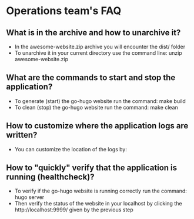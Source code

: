 # Operations team's FAQ

## What is in the archive and how to unarchive it?

* In the awesome-website.zip archive you will encounter the dist/ folder
* To unarchive it in your current directory use the command line: unzip awesome-website.zip

## What are the commands to start and stop the application?

* To generate (start) the go-hugo website run the command: make build
* To clean (stop) the go-hugo website run the command: make clean

## How to customize where the application logs are written?

* You can customize the location of the logs by:

## How to "quickly" verify that the application is running (healthcheck)?

* To verify if the go-hugo website is running correctly run the command: hugo server
* Then verify the status of the website in your localhost by clicking the http://localhost:9999/ given by the previous step

